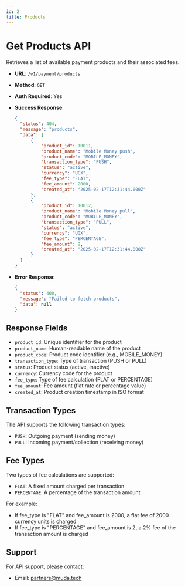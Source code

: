 ```yaml
---
id: 2
title: Products
---
```


# Get Products API

Retrieves a list of available payment products and their associated fees.

- **URL**: `/v1/payment/products`
- **Method**: `GET`
- **Auth Required**: Yes

- **Success Response**:
  ```json
  {
    "status": 404,
    "message": "products",
    "data": [
        {
            "product_id": 10011,
            "product_name": "Mobile Money push",
            "product_code": "MOBILE_MONEY",
            "transaction_type": "PUSH",
            "status": "active",
            "currency": "UGX",
            "fee_type": "FLAT",
            "fee_amount": 2000,
            "created_at": "2025-02-17T12:31:44.000Z"
        },
        {
            "product_id": 10012,
            "product_name": "Mobile Money pull",
            "product_code": "MOBILE_MONEY",
            "transaction_type": "PULL",
            "status": "active",
            "currency": "UGX",
            "fee_type": "PERCENTAGE",
            "fee_amount": 2,
            "created_at": "2025-02-17T12:31:44.000Z"
        }
    ]
  }
  ```

- **Error Response**:
  ```json
  {
    "status": 400,
    "message": "Failed to fetch products",
    "data": null
  }
  ```

## Response Fields

- `product_id`: Unique identifier for the product
- `product_name`: Human-readable name of the product
- `product_code`: Product code identifier (e.g., MOBILE_MONEY)
- `transaction_type`: Type of transaction (PUSH or PULL)
- `status`: Product status (active, inactive)
- `currency`: Currency code for the product
- `fee_type`: Type of fee calculation (FLAT or PERCENTAGE)
- `fee_amount`: Fee amount (flat rate or percentage value)
- `created_at`: Product creation timestamp in ISO format

## Transaction Types

The API supports the following transaction types:
- `PUSH`: Outgoing payment (sending money)
- `PULL`: Incoming payment/collection (receiving money)

## Fee Types

Two types of fee calculations are supported:
- `FLAT`: A fixed amount charged per transaction
- `PERCENTAGE`: A percentage of the transaction amount

For example:
- If fee_type is "FLAT" and fee_amount is 2000, a flat fee of 2000 currency units is charged
- If fee_type is "PERCENTAGE" and fee_amount is 2, a 2% fee of the transaction amount is charged

## Support

For API support, please contact:
- Email: partners@muda.tech